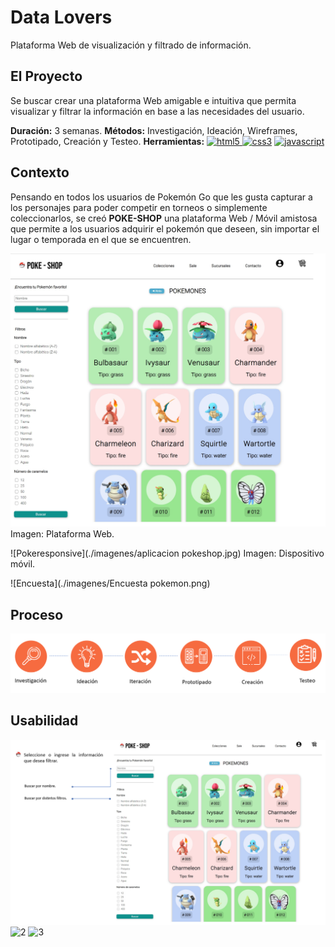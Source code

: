 # Data Lovers

Plataforma Web de visualización y filtrado de información.

## El Proyecto

Se buscar crear una plataforma Web amigable e intuitiva que permita visualizar y filtrar la información en base a las necesidades del usuario.

**Duración:** 3 semanas.
**Métodos:** Investigación, Ideación, Wireframes, Prototipado, Creación y Testeo.
**Herramientas:** <a href="https://www.w3.org/html/" target="_blank"> <img src="https://media.giphy.com/media/XAxylRMCdpbEWUAvr8/giphy.gif" alt="html5" width="50" height="50"/> </a>
<a href="https://www.w3schools.com/css/" target="_blank"> <img src="https://media.giphy.com/media/fsEaZldNC8A1PJ3mwp/giphy.gif" alt="css3" width="50" height="50"/></a>
<a href="https://developer.mozilla.org/en-US/docs/Web/JavaScript" target="_blank"> <img src="https://media.giphy.com/media/ln7z2eWriiQAllfVcn/giphy.gif" alt="javascript" width="50" height="50"/> </a>

## Contexto

Pensando en todos los usuarios de Pokemón Go que les gusta capturar a los personajes para poder competir en torneos o simplemente coleccionarlos, se creó **POKE-SHOP** una plataforma Web / Móvil amistosa que permite a los usuarios adquirir el pokemón que deseen, sin importar el lugar o temporada en el que se encuentren.

![Pokeshop](./imagenes/pokeshop.jpg)
Imagen: Plataforma Web.

![Pokeresponsive](./imagenes/aplicacion pokeshop.jpg)
Imagen: Dispositivo móvil.



![Encuesta](./imagenes/Encuesta pokemon.png)

## Proceso

![Proceso](./imagenes/proceso.png)

## Usabilidad

![1](./imagenes/1.png)
![2](./imgenes/2.png)
![3](./imgenes/3.png)